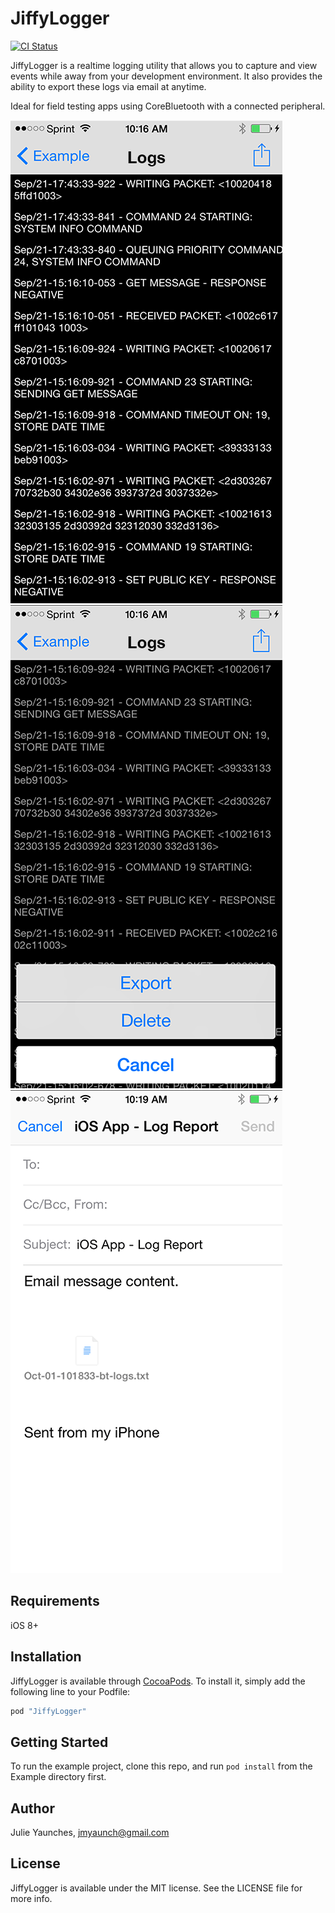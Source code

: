 # JiffyLogger

[![CI Status](https://travis-ci.org/jyaunches/JiffyLogger.svg?branch=master)](https://travis-ci.org/jyaunches/JiffyLogger)

JiffyLogger is a realtime logging utility that allows you to capture and view events while away from your development environment. It also provides the ability to export these logs via email at anytime.

Ideal for field testing apps using CoreBluetooth with a connected peripheral.

![Alt text](/ScreenShots/logs-screen.png?raw=true "Optional Title")
![Alt text](/ScreenShots/export-button.png?raw=true "Optional Title")
![Alt text](/ScreenShots/email-log-screen.png?raw=true "Optional Title")

## Requirements

iOS 8+

## Installation

JiffyLogger is available through [CocoaPods](http://cocoapods.org). To install
it, simply add the following line to your Podfile:

```ruby
pod "JiffyLogger"
```

## Getting Started

To run the example project, clone this repo, and run `pod install` from the Example directory first.

## Author

Julie Yaunches, jmyaunch@gmail.com

## License

JiffyLogger is available under the MIT license. See the LICENSE file for more info.
